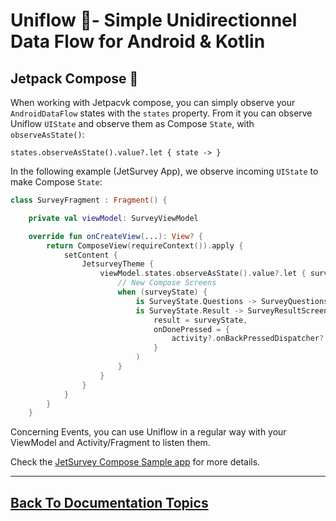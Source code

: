 
# Uniflow 🦄- Simple Unidirectionnel Data Flow for Android & Kotlin

## Jetpack Compose 🚀

When working with Jetpacvk compose, you can simply observe your `AndroidDataFlow` states with the `states` property. 
From it you can observe Uniflow `UIState` and observe them as Compose `State`, with `observeAsState()`:

`states.observeAsState().value?.let { state -> }`

In the following example (JetSurvey App), we observe incoming `UIState` to make Compose `State`:

```kotlin
class SurveyFragment : Fragment() {

	private val viewModel: SurveyViewModel

    override fun onCreateView(...): View? {
        return ComposeView(requireContext()).apply {
            setContent {
                JetsurveyTheme {
                    viewModel.states.observeAsState().value?.let { surveyState ->
                    	// New Compose Screens
                        when (surveyState) {
                            is SurveyState.Questions -> SurveyQuestionsScreen( ... )
                            is SurveyState.Result -> SurveyResultScreen(
                                result = surveyState,
                                onDonePressed = {
                                    activity?.onBackPressedDispatcher?.onBackPressed()
                                }
                            )
                        }
                    }
                }
            }
        }
    }
```

Concerning Events, you can use Uniflow in a regular way with your ViewModel and Activity/Fragment to listen them.

Check the [JetSurvey Compose Sample app](https://github.com/uniflow-kt/compose-samples/tree/uniflow/Jetsurvey) for more details.

----

## [Back To Documentation Topics](../README.md#getting-started--documentation-)


